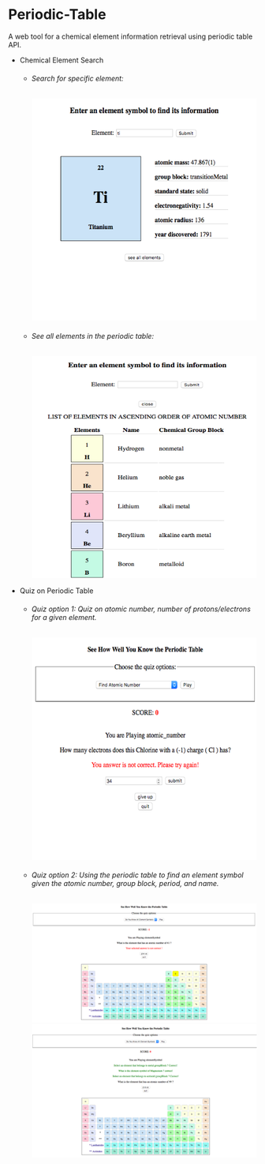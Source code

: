 # Periodic-Table

A web tool for a chemical element information retrieval using periodic table API.

* Chemical Element Search 
	* ###### Search for specific element:

		<img src="images/periodic-table-1.png" width='550px' height='450px' />

	* ###### See all elements in the periodic table:
		<img src="images/periodic-table-2.png" width='550px' height='450px'/>


* Quiz on Periodic Table 
	* ###### Quiz option 1: Quiz on atomic number, number of protons/electrons for a given element.

		<img src="images/periodic-table-5.png" width='550px' height='450px' />

	* ###### Quiz option 2: Using the periodic table to find an element symbol given the atomic number, group block, period, and name.
		<img src="images/periodic-table-3.png"  />

		<img src="images/periodic-table-4.png"  />


